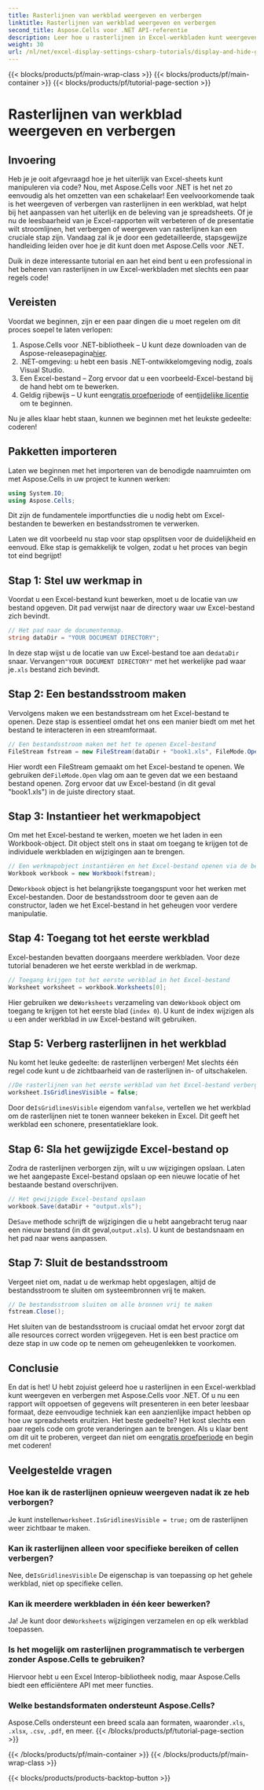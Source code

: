 ```yaml
---
title: Rasterlijnen van werkblad weergeven en verbergen
linktitle: Rasterlijnen van werkblad weergeven en verbergen
second_title: Aspose.Cells voor .NET API-referentie
description: Leer hoe u rasterlijnen in Excel-werkbladen kunt weergeven en verbergen met Aspose.Cells voor .NET. Stapsgewijze zelfstudie met codevoorbeelden en uitleg.
weight: 30
url: /nl/net/excel-display-settings-csharp-tutorials/display-and-hide-gridlines-of-worksheet/
---
```


{{< blocks/products/pf/main-wrap-class >}}
{{< blocks/products/pf/main-container >}}
{{< blocks/products/pf/tutorial-page-section >}}

# Rasterlijnen van werkblad weergeven en verbergen

## Invoering

Heb je je ooit afgevraagd hoe je het uiterlijk van Excel-sheets kunt manipuleren via code? Nou, met Aspose.Cells voor .NET is het net zo eenvoudig als het omzetten van een schakelaar! Een veelvoorkomende taak is het weergeven of verbergen van rasterlijnen in een werkblad, wat helpt bij het aanpassen van het uiterlijk en de beleving van je spreadsheets. Of je nu de leesbaarheid van je Excel-rapporten wilt verbeteren of de presentatie wilt stroomlijnen, het verbergen of weergeven van rasterlijnen kan een cruciale stap zijn. Vandaag zal ik je door een gedetailleerde, stapsgewijze handleiding leiden over hoe je dit kunt doen met Aspose.Cells voor .NET.

Duik in deze interessante tutorial en aan het eind bent u een professional in het beheren van rasterlijnen in uw Excel-werkbladen met slechts een paar regels code!

## Vereisten

Voordat we beginnen, zijn er een paar dingen die u moet regelen om dit proces soepel te laten verlopen:

1.  Aspose.Cells voor .NET-bibliotheek – U kunt deze downloaden van de Aspose-releasepagina[hier](https://releases.aspose.com/cells/net/).
2. .NET-omgeving: u hebt een basis .NET-ontwikkelomgeving nodig, zoals Visual Studio.
3. Een Excel-bestand – Zorg ervoor dat u een voorbeeld-Excel-bestand bij de hand hebt om te bewerken.
4.  Geldig rijbewijs – U kunt een[gratis proefperiode](https://releases.aspose.com/) of een[tijdelijke licentie](https://purchase.aspose.com/temporary-license/) om te beginnen.

Nu je alles klaar hebt staan, kunnen we beginnen met het leukste gedeelte: coderen!

## Pakketten importeren

Laten we beginnen met het importeren van de benodigde naamruimten om met Aspose.Cells in uw project te kunnen werken:

```csharp
using System.IO;
using Aspose.Cells;
```

Dit zijn de fundamentele importfuncties die u nodig hebt om Excel-bestanden te bewerken en bestandsstromen te verwerken.

Laten we dit voorbeeld nu stap voor stap opsplitsen voor de duidelijkheid en eenvoud. Elke stap is gemakkelijk te volgen, zodat u het proces van begin tot eind begrijpt!

## Stap 1: Stel uw werkmap in

Voordat u een Excel-bestand kunt bewerken, moet u de locatie van uw bestand opgeven. Dit pad verwijst naar de directory waar uw Excel-bestand zich bevindt.

```csharp
// Het pad naar de documentenmap.
string dataDir = "YOUR DOCUMENT DIRECTORY";
```

 In deze stap wijst u de locatie van uw Excel-bestand toe aan de`dataDir` snaar. Vervangen`"YOUR DOCUMENT DIRECTORY"` met het werkelijke pad waar je`.xls` bestand zich bevindt.

## Stap 2: Een bestandsstroom maken

Vervolgens maken we een bestandsstream om het Excel-bestand te openen. Deze stap is essentieel omdat het ons een manier biedt om met het bestand te interacteren in een streamformaat.

```csharp
// Een bestandsstroom maken met het te openen Excel-bestand
FileStream fstream = new FileStream(dataDir + "book1.xls", FileMode.Open);
```

 Hier wordt een FileStream gemaakt om het Excel-bestand te openen. We gebruiken de`FileMode.Open` vlag om aan te geven dat we een bestaand bestand openen. Zorg ervoor dat uw Excel-bestand (in dit geval "book1.xls") in de juiste directory staat.

## Stap 3: Instantieer het werkmapobject

Om met het Excel-bestand te werken, moeten we het laden in een Workbook-object. Dit object stelt ons in staat om toegang te krijgen tot de individuele werkbladen en wijzigingen aan te brengen.

```csharp
// Een werkmapobject instantiëren en het Excel-bestand openen via de bestandsstroom
Workbook workbook = new Workbook(fstream);
```

 De`Workbook` object is het belangrijkste toegangspunt voor het werken met Excel-bestanden. Door de bestandsstroom door te geven aan de constructor, laden we het Excel-bestand in het geheugen voor verdere manipulatie.

## Stap 4: Toegang tot het eerste werkblad

Excel-bestanden bevatten doorgaans meerdere werkbladen. Voor deze tutorial benaderen we het eerste werkblad in de werkmap.

```csharp
// Toegang krijgen tot het eerste werkblad in het Excel-bestand
Worksheet worksheet = workbook.Worksheets[0];
```

 Hier gebruiken we de`Worksheets` verzameling van de`Workbook` object om toegang te krijgen tot het eerste blad (`index 0`). U kunt de index wijzigen als u een ander werkblad in uw Excel-bestand wilt gebruiken.

## Stap 5: Verberg rasterlijnen in het werkblad

Nu komt het leuke gedeelte: de rasterlijnen verbergen! Met slechts één regel code kunt u de zichtbaarheid van de rasterlijnen in- of uitschakelen.

```csharp
//De rasterlijnen van het eerste werkblad van het Excel-bestand verbergen
worksheet.IsGridlinesVisible = false;
```

 Door de`IsGridlinesVisible` eigendom van`false`, vertellen we het werkblad om de rasterlijnen niet te tonen wanneer bekeken in Excel. Dit geeft het werkblad een schonere, presentatieklare look.

## Stap 6: Sla het gewijzigde Excel-bestand op

Zodra de rasterlijnen verborgen zijn, wilt u uw wijzigingen opslaan. Laten we het aangepaste Excel-bestand opslaan op een nieuwe locatie of het bestaande bestand overschrijven.

```csharp
// Het gewijzigde Excel-bestand opslaan
workbook.Save(dataDir + "output.xls");
```

 De`Save` methode schrijft de wijzigingen die u hebt aangebracht terug naar een nieuw bestand (in dit geval,`output.xls`). U kunt de bestandsnaam en het pad naar wens aanpassen.

## Stap 7: Sluit de bestandsstroom

Vergeet niet om, nadat u de werkmap hebt opgeslagen, altijd de bestandsstroom te sluiten om systeembronnen vrij te maken.

```csharp
// De bestandsstroom sluiten om alle bronnen vrij te maken
fstream.Close();
```

Het sluiten van de bestandsstroom is cruciaal omdat het ervoor zorgt dat alle resources correct worden vrijgegeven. Het is een best practice om deze stap in uw code op te nemen om geheugenlekken te voorkomen.

## Conclusie

En dat is het! U hebt zojuist geleerd hoe u rasterlijnen in een Excel-werkblad kunt weergeven en verbergen met Aspose.Cells voor .NET. Of u nu een rapport wilt oppoetsen of gegevens wilt presenteren in een beter leesbaar formaat, deze eenvoudige techniek kan een aanzienlijke impact hebben op hoe uw spreadsheets eruitzien. Het beste gedeelte? Het kost slechts een paar regels code om grote veranderingen aan te brengen. Als u klaar bent om dit uit te proberen, vergeet dan niet om een[gratis proefperiode](https://releases.aspose.com/) en begin met coderen!

## Veelgestelde vragen

### Hoe kan ik de rasterlijnen opnieuw weergeven nadat ik ze heb verborgen?  
 Je kunt instellen`worksheet.IsGridlinesVisible = true;` om de rasterlijnen weer zichtbaar te maken.

### Kan ik rasterlijnen alleen voor specifieke bereiken of cellen verbergen?  
 Nee, de`IsGridlinesVisible` De eigenschap is van toepassing op het gehele werkblad, niet op specifieke cellen.

### Kan ik meerdere werkbladen in één keer bewerken?  
 Ja! Je kunt door de`Worksheets` wijzigingen verzamelen en op elk werkblad toepassen.

### Is het mogelijk om rasterlijnen programmatisch te verbergen zonder Aspose.Cells te gebruiken?  
Hiervoor hebt u een Excel Interop-bibliotheek nodig, maar Aspose.Cells biedt een efficiëntere API met meer functies.

### Welke bestandsformaten ondersteunt Aspose.Cells?  
 Aspose.Cells ondersteunt een breed scala aan formaten, waaronder`.xls`, `.xlsx`, `.csv`, `.pdf`, en meer.
{{< /blocks/products/pf/tutorial-page-section >}}

{{< /blocks/products/pf/main-container >}}
{{< /blocks/products/pf/main-wrap-class >}}

{{< blocks/products/products-backtop-button >}}
